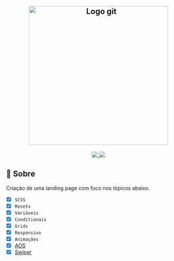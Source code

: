 <h2 align="center">
<img alt="Logo git" src="./.github/cover.png" width="380px" />
</h2>

<p align="center">
<a href="mailto:bortolettohenrique@gmail.com" target="_blank">
<img src="https://img.shields.io/badge/gmail-red?style=flat&logo=gmail&labelColor=white">
</a>
<a href="https://www.linkedin.com/in/henriquebortoletto/" target="_blank">
<img src="https://img.shields.io/badge/linkedin-blue?style=flat&logo=linkedin&labelColor=blue">
</a>
</p>

## 🚀 Sobre

Criação de uma landing page com foco nos tópicos abaixo.

- [x] `SCSS`
- [x] `Resets`
- [x] `Variáveis`
- [x] `Conditionais`
- [x] `Grids`
- [x] `Responsivo`
- [x] `Animações`
- [x] [AOS](https://michalsnik.github.io/aos/)
- [x] [Swiper](https://swiperjs.com/)
